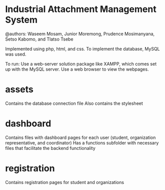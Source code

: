 # Industrial Attachment Management System
@authors: Waseem Mosam, Junior Moremong, Prudence Mosimanyana, Setso Kabomo, and Tlatso Tsebe

Implemented using php, html, and css.
To implement the database, MySQL was used.

To run:
  Use a web-server solution package like XAMPP, which comes  set up with the MySQL server.
  Use a web browser to view the webpages.
  
# assets
  Contains the database connection file
  Also contains the stylesheet
  
# dashboard
  Contains files with dashboard pages for each user (student, organization representative, and coordinator)
  Has a functions subfolder with necessary files that facilitate the backend functionality
  
# registration
  Contains registration pages for student and organizations
 
